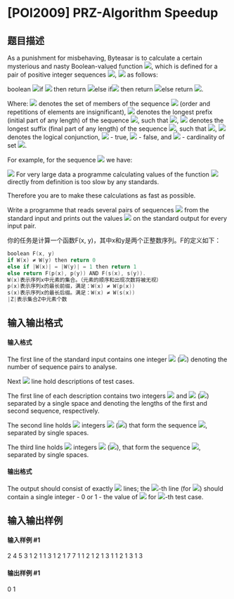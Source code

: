 
# [POI2009] PRZ-Algorithm Speedup
## 题目描述
As a punishment for misbehaving, Byteasar is to calculate a certain mysterious and nasty Boolean-valued function ![](http://main.edu.pl/images/OI16/prz-en-tex.1.png), which is defined for a pair of positive integer sequences ![](http://main.edu.pl/images/OI16/prz-en-tex.2.png), ![](http://main.edu.pl/images/OI16/prz-en-tex.3.png) as follows:

boolean ![](http://main.edu.pl/images/OI16/prz-en-tex.4.png)if ![](http://main.edu.pl/images/OI16/prz-en-tex.5.png) then return ![](http://main.edu.pl/images/OI16/prz-en-tex.6.png)else if![](http://main.edu.pl/images/OI16/prz-en-tex.7.png) then return ![](http://main.edu.pl/images/OI16/prz-en-tex.8.png)else return ![](http://main.edu.pl/images/OI16/prz-en-tex.9.png).

Where:
![](http://main.edu.pl/images/OI16/prz-en-tex.10.png) denotes the set of members of the sequence ![](http://main.edu.pl/images/OI16/prz-en-tex.11.png)      (order and repetitions of elements are insignificant),              ![](http://main.edu.pl/images/OI16/prz-en-tex.12.png) denotes the longest prefix (initial part of any length) of the sequence ![](http://main.edu.pl/images/OI16/prz-en-tex.13.png),      such that ![](http://main.edu.pl/images/OI16/prz-en-tex.14.png),         ![](http://main.edu.pl/images/OI16/prz-en-tex.15.png) denotes the longest suffix (final part of any length) of the sequence ![](http://main.edu.pl/images/OI16/prz-en-tex.16.png),      such that ![](http://main.edu.pl/images/OI16/prz-en-tex.17.png),         ![](http://main.edu.pl/images/OI16/prz-en-tex.18.png) denotes the logical conjunction, ![](http://main.edu.pl/images/OI16/prz-en-tex.19.png) - true, ![](http://main.edu.pl/images/OI16/prz-en-tex.20.png) - false,      and ![](http://main.edu.pl/images/OI16/prz-en-tex.21.png) - cardinality of set ![](http://main.edu.pl/images/OI16/prz-en-tex.22.png).

For example, for the sequence ![](http://main.edu.pl/images/OI16/prz-en-tex.23.png) we have:

![](http://main.edu.pl/images/OI16/prz-en-tex.24.png)  For very large data a programme calculating values of the function ![](http://main.edu.pl/images/OI16/prz-en-tex.25.png) directly from definition is too  slow by any standards.

Therefore you are to make these calculations as fast as possible.

Write a programme that    reads several pairs of sequences ![](http://main.edu.pl/images/OI16/prz-en-tex.26.png) from the standard input and    prints out the values ![](http://main.edu.pl/images/OI16/prz-en-tex.27.png) on the standard output for every input pair.

你的任务是计算一个函数F(x, y)，其中x和y是两个正整数序列。F的定义如下：









```cpp
boolean F(x, y)
if W(x) ≠ W(y) then return 0
else if |W(x)| = |W(y)| = 1 then return 1
else return F(p(x), p(y)) AND F(s(x), s(y)).
W(x)表示序列x中元素的集合。（元素的顺序和出现次数将被无视）
p(x)表示序列x的最长前缀，满足：W(x) ≠ W(p(x))
s(x)表示序列x的最长后缀。满足：W(x) ≠ W(s(x))
|Z|表示集合Z中元素个数
```
## 输入输出格式
#### 输入格式

The first line of the standard input contains one integer ![](http://main.edu.pl/images/OI16/prz-en-tex.28.png) (![](http://main.edu.pl/images/OI16/prz-en-tex.29.png))    denoting the number of sequence pairs to analyse.

Next ![](http://main.edu.pl/images/OI16/prz-en-tex.30.png) line hold descriptions of test cases.

The first line of each description contains two integers ![](http://main.edu.pl/images/OI16/prz-en-tex.31.png) and ![](http://main.edu.pl/images/OI16/prz-en-tex.32.png)    (![](http://main.edu.pl/images/OI16/prz-en-tex.33.png)) separated by a single space and denoting    the lengths of the first and second sequence, respectively.

The second line holds ![](http://main.edu.pl/images/OI16/prz-en-tex.34.png) integers ![](http://main.edu.pl/images/OI16/prz-en-tex.35.png) (![](http://main.edu.pl/images/OI16/prz-en-tex.36.png))    that form the sequence ![](http://main.edu.pl/images/OI16/prz-en-tex.37.png), separated by single spaces.

The third line holds ![](http://main.edu.pl/images/OI16/prz-en-tex.38.png) integers ![](http://main.edu.pl/images/OI16/prz-en-tex.39.png) (![](http://main.edu.pl/images/OI16/prz-en-tex.40.png)),    that form the sequence ![](http://main.edu.pl/images/OI16/prz-en-tex.41.png), separated by single spaces.

#### 输出格式

The output should consist of exactly ![](http://main.edu.pl/images/OI16/prz-en-tex.42.png) lines; the ![](http://main.edu.pl/images/OI16/prz-en-tex.43.png)-th line (for ![](http://main.edu.pl/images/OI16/prz-en-tex.44.png))    should contain a single integer - 0 or 1 -    the value of ![](http://main.edu.pl/images/OI16/prz-en-tex.45.png) for ![](http://main.edu.pl/images/OI16/prz-en-tex.46.png)-th test case.

## 输入输出样例
#### 输入样例 #1
2
4 5
3 1 2 1
1 3 1 2 1
7 7
1 1 2 1 2 1 3
1 1 2 1 3 1 3

#### 输出样例 #1
0
1

 